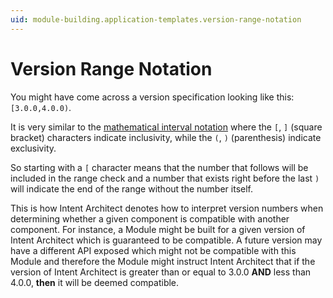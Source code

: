 ```yaml
---
uid: module-building.application-templates.version-range-notation
---
```

# Version Range Notation

You might have come across a version specification looking like this: `[3.0.0,4.0.0)`.

It is very similar to the [mathematical interval notation](https://en.wikipedia.org/wiki/Interval_(mathematics)#Notations_for_intervals) where the `[`, `]` (square bracket) characters indicate inclusivity, while the `(`, `)` (parenthesis) indicate exclusivity.

So starting with a `[` character means that the number that follows will be included in the range check and a number that exists right before the last `)` will indicate the end of the range without the number itself.

This is how Intent Architect denotes how to interpret version numbers when determining whether a given component is compatible with another component. For instance, a Module might be built for a given version of Intent Architect which is guaranteed to be compatible. A future version may have a different API exposed which might not be compatible with this Module and therefore the Module might instruct Intent Architect that if the version of Intent Architect is greater than or equal to 3.0.0 **AND** less than 4.0.0, **then** it will be deemed compatible.
